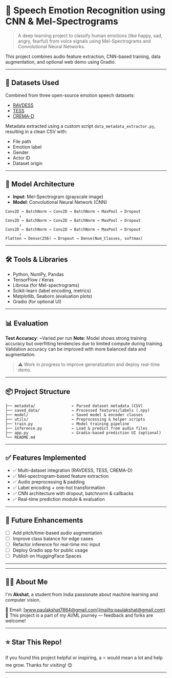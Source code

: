 # 🎤 Speech Emotion Recognition using CNN & Mel-Spectrograms

> A deep learning project to classify human emotions (like happy, sad, angry, fearful) from voice signals using Mel-Spectrograms and Convolutional Neural Networks.

This project combines audio feature extraction, CNN-based training, data augmentation, and optional web demo using Gradio.

---

## 📁 Datasets Used

Combined from three open-source emotion speech datasets:

- [RAVDESS](https://www.kaggle.com/datasets/uwrfkaggler/ravdess-emotional-speech-audio)
- [TESS](https://www.kaggle.com/datasets/ejlok1/toronto-emotional-speech-set-tess)
- [CREMA-D](https://www.kaggle.com/datasets/ejlok1/cremad)

Metadata extracted using a custom script `data_metadata_extractor.py`, resulting in a clean CSV with:
- File path
- Emotion label
- Gender
- Actor ID
- Dataset origin

---

## 🧠 Model Architecture

- **Input**: Mel-Spectrogram (grayscale image)
- **Model**: Convolutional Neural Network (CNN)

```text
Conv2D → BatchNorm → Conv2D → BatchNorm → MaxPool → Dropout
      ↓
Conv2D → BatchNorm → Conv2D → BatchNorm → MaxPool → Dropout
      ↓
Conv2D → BatchNorm → Conv2D → BatchNorm → MaxPool → Dropout
      ↓
Flatten → Dense(256) → Dropout → Dense(Num_Classes, softmax)
````

---

## 🛠️ Tools & Libraries

* Python, NumPy, Pandas
* TensorFlow / Keras
* Librosa (for Mel-spectrograms)
* Scikit-learn (label encoding, metrics)
* Matplotlib, Seaborn (evaluation plots)
* Gradio (for optional UI)

---

## 📊 Evaluation

**Test Accuracy**: \~Varied per run
**Note**: Model shows strong training accuracy but overfitting tendencies due to limited compute during training. Validation accuracy can be improved with more balanced data and augmentation.

> ⚠️ Work in progress to improve generalization and deploy real-time demo.

---

## 📦 Project Structure

```
├── metadata/                ← Parsed dataset metadata (CSV)
├── saved_data/              ← Processed features/labels (.npy)
├── model/                   ← Saved model & encoder classes
├── utils/                   ← Preprocessing & helper scripts
├── train.py                 ← Model training pipeline
├── inference.py             ← Load & predict from audio files
├── app.py                   ← Gradio-based prediction UI (optional)
└── README.md
```

---

## ✅ Features Implemented

* ✅ Multi-dataset integration (RAVDESS, TESS, CREMA-D)
* ✅ Mel-spectrogram-based feature extraction
* ✅ Audio preprocessing & padding
* ✅ Label encoding + one-hot transformation
* ✅ CNN architecture with dropout, batchnorm & callbacks
* ✅ Real-time prediction module & evaluation

---

## 🚀 Future Enhancements

* [ ] Add pitch/time-based audio augmentation
* [ ] Improve class balance for edge cases
* [ ] Refactor inference for real-time mic input
* [ ] Deploy Gradio app for public usage
* [ ] Publish on HuggingFace Spaces

---


---

## 🙋‍♂️ About Me

I'm **Akshat**, a student from India passionate about machine learning and computer vision.

📧 Email: [www.paulakshat7864@gmail.com](mailto:paulakshat@gmail.com)
📌 This project is a part of my AI/ML journey — feedback and forks are welcome!

---

## ⭐ Star This Repo!

If you found this project helpful or inspiring, a ⭐ would mean a lot and help me grow.
Thanks for visiting! 😊

---

